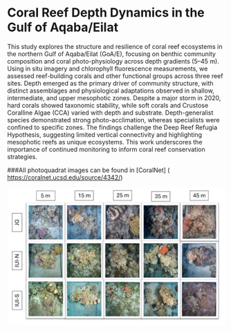 # Coral Reef Depth Dynamics in the Gulf of Aqaba/Eilat

This study explores the structure and resilience of coral reef ecosystems in the northern Gulf of Aqaba/Eilat (GoA/E), focusing on benthic community composition and coral photo-physiology across depth gradients (5–45 m). Using in situ imagery and chlorophyll fluorescence measurements, we assessed reef-building corals and other functional groups across three reef sites. Depth emerged as the primary driver of community structure, with distinct assemblages and physiological adaptations observed in shallow, intermediate, and upper mesophotic zones. Despite a major storm in 2020, hard corals showed taxonomic stability, while soft corals and Crustose Coralline Algae (CCA) varied with depth and substrate. Depth-generalist species demonstrated strong photo-acclimation, whereas specialists were confined to specific zones. The findings challenge the Deep Reef Refugia Hypothesis, suggesting limited vertical connectivity and highlighting mesophotic reefs as unique ecosystems. This work underscores the importance of continued monitoring to inform coral reef conservation strategies.

###All photoquadrat images can be found in [CoralNet] ( https://coralnet.ucsd.edu/source/4342/)


 ![Schematic 1](Reanalysis/Output/For_readme.jpg) 

